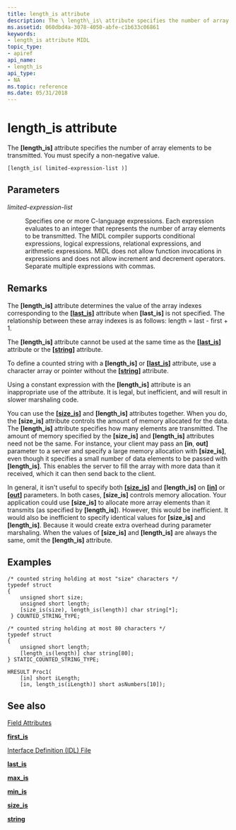 ```yaml
---
title: length_is attribute
description: The \ length\_is\ attribute specifies the number of array elements to be transmitted. You must specify a non-negative value.
ms.assetid: 060dbd4a-3078-4050-abfe-c1b633c06861
keywords:
- length_is attribute MIDL
topic_type:
- apiref
api_name:
- length_is
api_type:
- NA
ms.topic: reference
ms.date: 05/31/2018
---
```


# length\_is attribute

The **\[length\_is\]** attribute specifies the number of array elements to be transmitted. You must specify a non-negative value.

``` syntax
[length_is( limited-expression-list )]
```

## Parameters

<dl> <dt>

*limited-expression-list* 
</dt> <dd>

Specifies one or more C-language expressions. Each expression evaluates to an integer that represents the number of array elements to be transmitted. The MIDL compiler supports conditional expressions, logical expressions, relational expressions, and arithmetic expressions. MIDL does not allow function invocations in expressions and does not allow increment and decrement operators. Separate multiple expressions with commas.

</dd> </dl>

## Remarks

The **\[length\_is\]** attribute determines the value of the array indexes corresponding to the **\[**[**last\_is**](last-is.md)**\]** attribute when **\[last\_is\]** is not specified. The relationship between these array indexes is as follows: length = last - first + 1.

The **\[length\_is\]** attribute cannot be used at the same time as the **\[**[**last\_is**](last-is.md)**\]** attribute or the **\[**[**string**](string.md)**\]** attribute.

To define a counted string with a **\[length\_is\]** or **\[**[**last\_is**](last-is.md)**\]** attribute, use a character array or pointer without the **\[**[**string**](string.md)**\]** attribute.

Using a constant expression with the **\[length\_is\]** attribute is an inappropriate use of the attribute. It is legal, but inefficient, and will result in slower marshaling code.

You can use the **\[**[**size\_is**](size-is.md)**\]** and **\[length\_is\]** attributes together. When you do, the **\[size\_is\]** attribute controls the amount of memory allocated for the data. The **\[length\_is\]** attribute specifies how many elements are transmitted. The amount of memory specified by the **\[size\_is\]** and **\[length\_is\]** attributes need not be the same. For instance, your client may pass an **\[in**, **out\]** parameter to a server and specify a large memory allocation with **\[size\_is\]**, even though it specifies a small number of data elements to be passed with **\[length\_is\]**. This enables the server to fill the array with more data than it received, which it can then send back to the client.

In general, it isn't useful to specify both **\[**[**size\_is**](size-is.md)**\]** and **\[length\_is\]** on **\[**[**in**](in.md)**\]** or **\[**[**out**](out-idl.md)**\]** parameters. In both cases, **\[size\_is\]** controls memory allocation. Your application could use **\[size\_is\]** to allocate more array elements than it transmits (as specified by **\[length\_is\]**). However, this would be inefficient. It would also be inefficient to specify identical values for **\[size\_is\]** and **\[length\_is\]**. Because it would create extra overhead during parameter marshaling. When the values of **\[size\_is\]** and **\[length\_is\]** are always the same, omit the **\[length\_is\]** attribute.

## Examples

``` syntax
/* counted string holding at most "size" characters */ 
typedef struct 
{ 
    unsigned short size; 
    unsigned short length; 
    [size_is(size), length_is(length)] char string[*]; 
 } COUNTED_STRING_TYPE; 
 
/* counted string holding at most 80 characters */ 
typedef struct 
{ 
    unsigned short length; 
    [length_is(length)] char string[80]; 
} STATIC_COUNTED_STRING_TYPE; 
 
HRESULT Proc1(
    [in] short iLength; 
    [in, length_is(iLength)] short asNumbers[10]);
```

## See also

<dl> <dt>

[Field Attributes](https://docs.microsoft.com/windows/desktop/Rpc/field-attributes)
</dt> <dt>

[**first\_is**](first-is.md)
</dt> <dt>

[Interface Definition (IDL) File](interface-definition-idl-file.md)
</dt> <dt>

[**last\_is**](last-is.md)
</dt> <dt>

[**max\_is**](max-is.md)
</dt> <dt>

[**min\_is**](min-is.md)
</dt> <dt>

[**size\_is**](size-is.md)
</dt> <dt>

[**string**](string.md)
</dt> </dl>

 

 




